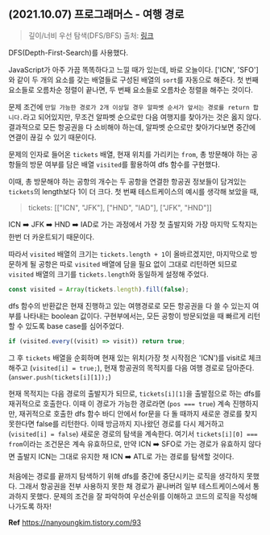 ## (2021.10.07) 프로그래머스 - 여행 경로

> 깊이/너비 우선 탐색(DFS/BFS)
> 출처: [링크](https://programmers.co.kr/learn/courses/30/lessons/43164?language=javascript)

DFS(Depth-First-Search)를 사용했다. 

JavaScript가 아주 가끔 똑똑하다고 느낄 때가 있는데, 바로 오늘이다. ['ICN', 'SFO']와 같이 두 개의 요소를 갖는 배열들로 구성된 배열의 `sort`를 자동으로 해준다. 첫 번째 요소들로 오름차순 정렬이 끝나면, 두 번째 요소들로 오름차순 정렬을 해주는 것이다.

문제 조건에 `만일 가능한 경로가 2개 이상일 경우 알파벳 순서가 앞서는 경로를 return 합니다.`라고 되어있지만, 무조건 알파벳 순으로만 다음 여행지를 찾아가는 것은 옳지 않다. 결과적으로 모든 항공권을 다 소비해야 하는데, 알파벳 순으로만 찾아가다보면 중간에 연결이 끊길 수 있기 때문이다.

문제의 인자로 들어온 `tickets` 배열, 현재 위치를 가리키는 `from`, 총 방문해야 하는 공항들의 방문 여부를 담은 배열 `visited`를 활용하여 dfs 함수를 구현했다. 

이때, 총 방문해야 하는 공항의 개수는 두 공항을 연결한 항공권 정보들이 담겨있는 `tickets`의 length보다 1이 더 크다. 첫 번째 테스트케이스의 예시를 생각해 보았을 때, 

> tickets: \[["ICN", "JFK"], ["HND", "IAD"], ["JFK", "HND"]]

ICN ➡️ JFK ➡️ HND ➡️ IAD로 가는 과정에서 가장 첫 출발지와 가장 마지막 도착지는 한번 더 카운트되기 때문이다.

따라서 `visited` 배열의 크기는 `tickets.length + 1`이 올바르겠지만, 마지막으로 방문하게 될 공항은 따로 `visited` 배열에 담을 필요 없이 그대로 리턴하면 되므로 `visited` 배열의 크기를 `tickets.length`와 동일하게 설정해 주었다.

```jsx
const visited = Array(tickets.length).fill(false);
```

dfs 함수의 반환값은 현재 진행하고 있는 여행경로로 모든 항공권을 다 쓸 수 있는지 여부를 나타내는 boolean 값이다. 구현부에서는, 모든 공항이 방문되었을 때 빠르게 리턴할 수 있도록 base case를 심어주었다.

```jsx
if (visited.every((visit) => visit)) return true;
```

그 후 `tickets` 배열을 순회하며 현재 있는 위치(가장 첫 시작점은 'ICN')를 visit로 체크해주고 (`visited[i] = true;`), 현재 항공권의 목적지를 다음 여행 경로로 담아준다. (`answer.push(tickets[i][1]);`)

현재 목적지는 다음 경로의 출발지가 되므로, `tickets[i][1]`을 출발점으로 하는 dfs를 재귀적으로 호출한다. 이때 이 경로가 가능한 경로라면 (`pos === true`) 계속 진행하지만, 재귀적으로 호출한 dfs 함수 바디 안에서 for문을 다 돌 때까지 새로운 경로를 찾지 못한다면 false를 리턴한다. 이때 방금까지 지나왔던 경로를 다시 제거하고(`visited[i] = false`) 새로운 경로의 탐색을 계속한다. 여기서 `tickets[i][0] === from`이라는 조건문은 계속 유효하므로, 만약 ICN ➡️ SFO로 가는 경로가 유효하지 않다면 출발지 ICN는 그대로 유지한 채 ICN ➡️ ATL로 가는 경로를 탐색할 것이다.

처음에는 경로를 끝까지 탐색하기 위해 dfs를 중간에 중단시키는 로직을 생각하지 못했다. 그래서 항공권을 전부 사용하지 못한 채 경로가 끝나버려 일부 테스트케이스에서 통과하지 못했다. 문제의 조건을 잘 파악하여 우선순위를 이해하고 코드의 로직을 작성해나가도록 하자!


**Ref** <https://nanyoungkim.tistory.com/93> 